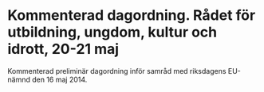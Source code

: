 # Kommenterad dagordning. Rådet för utbildning, ungdom, kultur och idrott, 20-21 maj

Kommenterad preliminär dagordning inför samråd med riksdagens EU\-nämnd den 16 maj 2014\.

